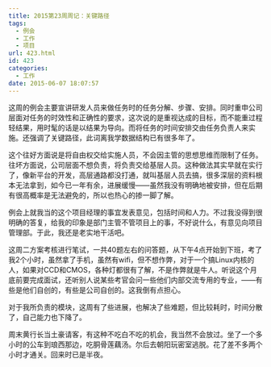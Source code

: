 ```yaml
---
title: 2015第23周周记：关键路径
tags:
  - 例会
  - 工作
  - 项目
url: 423.html
id: 423
categories:
  - 工作
date: 2015-06-07 18:07:57
---
```


这周的例会主要宣讲研发人员来做任务时的任务分解、步骤、安排。同时重申公司层面对任务的时效性和正确性的要求，这次说的是重视达成的目标，而不能重过程轻结果，用时髦的话是以结果为导向。而将任务的时间安排交由任务负责人来实施。还强调了关键路径，此词离我学数据结构已有很多年了。
<!-- more --> 
这个往好方面说是将自由权交给实施人员，不会因主管的思想思维而限制了任务。往坏方面说，公司层面不想负责，将负责交给基层人员。这种做法其实早就在实行了，像新平台的开发，高层通路都没打通，就叫基层人员去搞，很多深层的资料根本无法拿到，如今已一年有余，进展缓慢——虽然我没有明确地被安排，但在后期有很高概率是无法避免的，所以也热心的掺一脚了解。 

例会上就我当的这个项目经理的事宜发表意见，包括时间和人力。不过我没得到很明确的答复，给我的印象是部门主管不管项目上的事，不好说什么，有意见向项目管理部。于此，我还是老实地干活吧。

这周二方案考核进行笔试，一共40题左右的问答题，从下午4点开始到下班，考了我2个小时，虽然拿了手机，虽然有wifi，但不想作弊，对于一个搞Linux内核的人，如果对CCD和CMOS，各种灯都很有了解，不是作弊就是牛人。听说这个月底前要完成面试，还听别人说某些考官会问一些他们内部交流专用的专业，——有些是他们自创的，有些是公司自创的。这我倒有点担心。 

对于我所负责的模块，这周有了些进展，也解决了些难题，但比较耗时，时间分散了，自己能力也下降了。 

周末黄行长当土豪请客，有这种不吃白不吃的机会，我当然不会放过。坐了一个多小时的公车到琅西那边，吃胴骨莲藕汤。尔后去朝阳玩密室逃脱。花了差不多两个小时才通关。回来时已是半夜。
